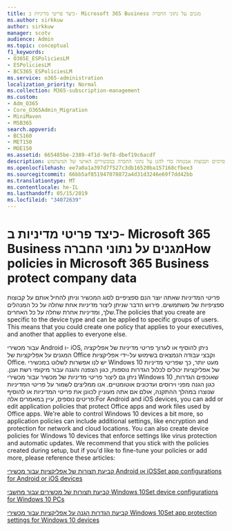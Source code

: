 ```yaml
---
title: כיצד פריטי מדיניות ב- Microsoft 365 Business מגנים על נתוני החברה
ms.author: sirkkuw
author: sirkkuw
manager: scotv
audience: Admin
ms.topic: conceptual
f1_keywords:
- O365E_ESPoliciesLM
- ESPoliciesLM
- BCS365_ESPoliciesLM
ms.service: o365-administration
localization_priority: Normal
ms.collection: M365-subscription-management
ms.custom:
- Adm_O365
- Core_O365Admin_Migration
- MiniMaven
- MSB365
search.appverid:
- BCS160
- MET150
- MOE150
ms.assetid: 665485be-2389-4f1d-9ef8-dbef19c6acdf
description: למד אודות מדיניות המיועדים התקנים מסוימים וקבוצות אבטחה כדי להגן על נתוני החברה במכשירים האישי של המשתמש.
ms.openlocfilehash: ee7a0a1a397d7f527c3db16520ba157168cfbee3
ms.sourcegitcommit: 66bb5af851947078872a4d31d3246e69f7dd42bb
ms.translationtype: MT
ms.contentlocale: he-IL
ms.lasthandoff: 05/15/2019
ms.locfileid: "34072639"
---
```

# <a name="how-policies-in-microsoft-365-business-protect-company-data"></a><span data-ttu-id="4068b-103">כיצד פריטי מדיניות ב- Microsoft 365 Business מגנים על נתוני החברה</span><span class="sxs-lookup"><span data-stu-id="4068b-103">How policies in Microsoft 365 Business protect company data</span></span>

<span data-ttu-id="4068b-p101">פריטי המדיניות שאתה יוצר הנם ספציפיים לסוג המכשיר וניתן להחיל אותם על קבוצות ספציפיות של משתמשים. פירוש הדבר שניתן ליצור מדיניות אחת שחלה על כל המנהלים שלך, ומדיניות אחרת שחלה על כל האחרים.</span><span class="sxs-lookup"><span data-stu-id="4068b-p101">The policies that you create are specific to the device type and can be applied to specific groups of users. This means that you could create one policy that applies to your executives, and another that applies to everyone else.</span></span>
  
<span data-ttu-id="4068b-p102">עבור מכשירי Android ו- iOS, ניתן להוסיף או לערוך פריטי מדיניות של אפליקציה המגנים על אפליקציות של Office וקבצי עבודה הנמצאים בשימוש על-ידי אפליקציות Office. יש לנו אפשרות לשלוט במכשירי Windows 10 מעט יותר, כך שפריטי מדיניות של אפליקציות יכולים לכלול הגדרות נוספות, כגון הצפנה והגנה עבור מיקומי רשת וענן. ניתן גם ליצור פריטי מדיניות של מכשיר עבור מכשירי Windows 10 שאוכפים הגדרות, כגון הגנה מפני וירוסים ועדכונים אוטומטיים. אנו ממליצים לשמור על פריטי המדיניות שנוצרו במהלך ההתקנה, אולם אם אתה מעוניין לכוונן את פריטי המדיניות או להוסיף פריטים נוספים, עיין במאמרים אלה:</span><span class="sxs-lookup"><span data-stu-id="4068b-p102">For Android and iOS devices, you can add or edit application policies that protect Office apps and work files used by Office apps. We're able to control Windows 10 devices a bit more, so application policies can include additional settings, like encryption and protection for network and cloud locations. You can also create device policies for Windows 10 devices that enforce settings like virus protection and automatic updates. We recommend that you stick with the policies created during setup, but if you'd like to fine-tune your policies or add more, please reference these articles:</span></span>
  
[<span data-ttu-id="4068b-110">קביעת תצורות של אפליקציות עבור מכשירי Android או iOS</span><span class="sxs-lookup"><span data-stu-id="4068b-110">Set app configurations for Android or iOS devices</span></span>](app-protection-settings-for-android-and-ios.md)
  
[<span data-ttu-id="4068b-111">קביעת תצורות של מכשירים עבור מחשבי Windows 10</span><span class="sxs-lookup"><span data-stu-id="4068b-111">Set device configurations for Windows 10 PCs</span></span>](protection-settings-for-windows-10-pcs.md)
  
[<span data-ttu-id="4068b-112">קביעת הגדרות הגנה על אפליקציות עבור מכשירי Windows 10</span><span class="sxs-lookup"><span data-stu-id="4068b-112">Set app protection settings for Windows 10 devices</span></span>](protection-settings-for-windows-10-devices.md)
  

